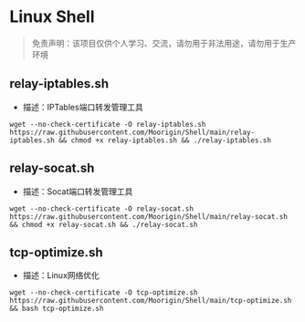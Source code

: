 # Linux Shell

> 免责声明：该项目仅供个人学习、交流，请勿用于非法用途，请勿用于生产环境  

## relay-iptables.sh
- 描述：IPTables端口转发管理工具

```
wget --no-check-certificate -O relay-iptables.sh https://raw.githubusercontent.com/Moorigin/Shell/main/relay-iptables.sh && chmod +x relay-iptables.sh && ./relay-iptables.sh
```

## relay-socat.sh
- 描述：Socat端口转发管理工具

```
wget --no-check-certificate -O relay-socat.sh https://raw.githubusercontent.com/Moorigin/Shell/main/relay-socat.sh && chmod +x relay-socat.sh && ./relay-socat.sh
```

## tcp-optimize.sh
- 描述：Linux网络优化

```
wget --no-check-certificate -O tcp-optimize.sh https://raw.githubusercontent.com/Moorigin/Shell/main/tcp-optimize.sh && bash tcp-optimize.sh
```
